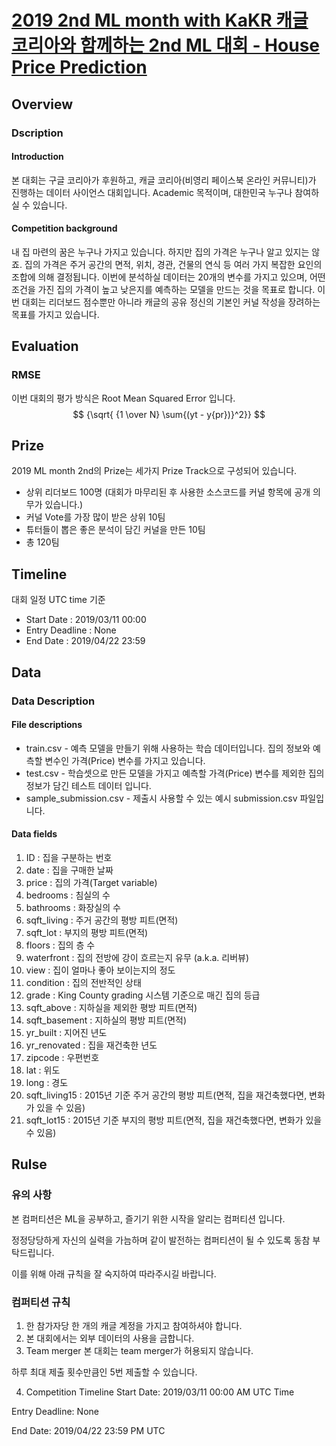 # [2019 2nd ML month with KaKR 캐글 코리아와 함께하는 2nd ML 대회 - House Price Prediction](https://www.kaggle.com/c/2019-2nd-ml-month-with-kakr/overview)


## Overview

### Dscription
#### Introduction
본 대회는 구글 코리아가 후원하고, 캐글 코리아(비영리 페이스북 온라인 커뮤니티)가 진행하는 데이터 사이언스 대회입니다. Academic 목적이며, 대한민국 누구나 참여하실 수 있습니다.

#### Competition background
내 집 마련의 꿈은 누구나 가지고 있습니다. 하지만 집의 가격은 누구나 알고 있지는 않죠. 집의 가격은 주거 공간의 면적, 위치, 경관, 건물의 연식 등 여러 가지 복잡한 요인의 조합에 의해 결정됩니다. 이번에 분석하실 데이터는 20개의 변수를 가지고 있으며, 어떤 조건을 가진 집의 가격이 높고 낮은지를 예측하는 모델을 만드는 것을 목표로 합니다. 이번 대회는 리더보드 점수뿐만 아니라 캐글의 공유 정신의 기본인 커널 작성을 장려하는 목표를 가지고 있습니다.

## Evaluation
### RMSE
이번 대회의 평가 방식은 Root Mean Squared Error 입니다.
$$ {\sqrt{ {1 \over N} \sum{(yt - y{pr})}^2}} $$

## Prize
2019 ML month 2nd의 Prize는 세가지 Prize Track으로 구성되어 있습니다.

- 상위 리더보드 100명 (대회가 마무리된 후 사용한 소스코드를 커널 항목에 공개 의무가 있습니다.)
- 커널 Vote를 가장 많이 받은 상위 10팀
- 튜터들이 뽑은 좋은 분석이 담긴 커널을 만든 10팀
- 총 120팀

## Timeline
대회 일정 UTC time 기준
- Start Date : 2019/03/11 00:00
- Entry Deadline : None
- End Date : 2019/04/22 23:59


## Data

### Data Description
#### File descriptions
- train.csv - 예측 모델을 만들기 위해 사용하는 학습 데이터입니다. 집의 정보와 예측할 변수인 가격(Price) 변수를 가지고 있습니다.
- test.csv - 학습셋으로 만든 모델을 가지고 예측할 가격(Price) 변수를 제외한 집의 정보가 담긴 테스트 데이터 입니다.
- sample_submission.csv - 제출시 사용할 수 있는 예시 submission.csv 파일입니다.

#### Data fields
1. ID : 집을 구분하는 번호
2. date : 집을 구매한 날짜
3. price : 집의 가격(Target variable)
4. bedrooms : 침실의 수
5. bathrooms : 화장실의 수
6. sqft_living : 주거 공간의 평방 피트(면적)
7. sqft_lot : 부지의 평방 피트(면적)
8. floors : 집의 층 수
9. waterfront : 집의 전방에 강이 흐르는지 유무 (a.k.a. 리버뷰)
10. view : 집이 얼마나 좋아 보이는지의 정도
11. condition : 집의 전반적인 상태
12. grade : King County grading 시스템 기준으로 매긴 집의 등급
13. sqft_above : 지하실을 제외한 평방 피트(면적)
14. sqft_basement : 지하실의 평방 피트(면적)
15. yr_built : 지어진 년도
16. yr_renovated : 집을 재건축한 년도
17. zipcode : 우편번호
18. lat : 위도
19. long : 경도
20. sqft_living15 : 2015년 기준 주거 공간의 평방 피트(면적, 집을 재건축했다면, 변화가 있을 수 있음)
21. sqft_lot15 : 2015년 기준 부지의 평방 피트(면적, 집을 재건축했다면, 변화가 있을 수 있음)

## Rulse
### 유의 사항
본 컴퍼티션은 ML을 공부하고, 즐기기 위한 시작을 알리는 컴퍼티션 입니다.

정정당당하게 자신의 실력을 가늠하며 같이 발전하는 컴퍼티션이 될 수 있도록 동참 부탁드립니다.

이를 위해 아래 규칙을 잘 숙지하여 따라주시길 바랍니다.

### 컴퍼티션 규칙
1. 한 참가자당 한 개의 캐글 계정을 가지고 참여하셔야 합니다.
2. 본 대회에서는 외부 데이터의 사용을 금합니다.
3. Team merger
본 대회는 team merger가 허용되지 않습니다.

하루 최대 제출 횟수만큼인 5번 제출할 수 있습니다.

4. Competition Timeline
Start Date: 2019/03/11 00:00 AM UTC Time

Entry Deadline: None

End Date: 2019/04/22 23:59 PM UTC